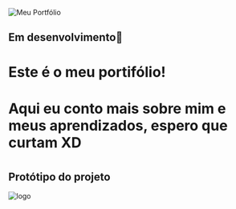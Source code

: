 
![Meu Portfólio](https://user-images.githubusercontent.com/89784119/213887563-0feefe94-133c-4aef-8e33-d2e5b0d727b4.png)

## Em desenvolvimento🚀

# Este é o meu portifólio! 
<h1>Aqui eu conto mais sobre mim e meus aprendizados, espero que curtam XD<h1>

## Protótipo do projeto

![logo](https://user-images.githubusercontent.com/89784119/213887089-888102ec-42ae-4744-ae10-6b2ebf8a06b5.gif)

